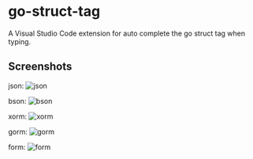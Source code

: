 # go-struct-tag

A Visual Studio Code extension for auto complete the go struct tag when typing.


## Screenshots

json:
![json](https://s3.ax1x.com/2021/01/11/s8Oc6K.png)

bson:
![bson](https://s3.ax1x.com/2021/01/11/s8O71P.png)

xorm:
![xorm](https://s3.ax1x.com/2021/01/11/s8OX7Q.png)

gorm:
![gorm](https://s3.ax1x.com/2021/01/11/s8Xppq.png)

form:
![form](https://s3.ax1x.com/2021/01/11/s8XPXT.png)